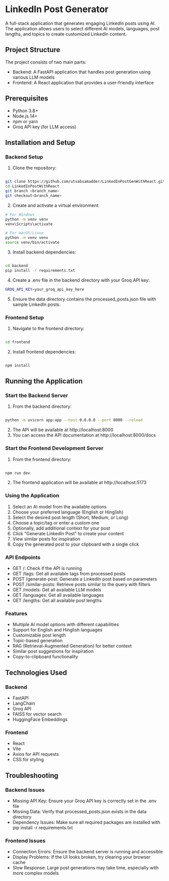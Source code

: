 # LinkedIn Post Generator

A full-stack application that generates engaging LinkedIn posts using AI. The application allows users to select different AI models, languages, post lengths, and topics to create customized LinkedIn content.

## Project Structure

The project consists of two main parts:

- Backend: A FastAPI application that handles post generation using various LLM models
- Frontend: A React application that provides a user-friendly interface

## Prerequisites
- Python 3.8+
- Node.js 14+
- npm or yarn
- Groq API key (for LLM access)


## Installation and Setup

### Backend Setup

1. Clone the repository:

```bash

git clone https://github.com/utsabsamadder/LinkedInPostGenWithReact.git
cd LinkedInPostWithReact
git branch <branch_name>
git checkout<branch_name>
```
2. Create and activate a virtual environment:

```bash
# For Windows
python -m venv venv
venv\Scripts\activate

# For macOS/Linux
python -m venv venv
source venv/bin/activate
```
3. Install backend dependencies:
```BASH

cd backend
pip install -r requirements.txt
```
4. Create a .env file in the backend directory with your Groq API key:
```bash
GROQ_API_KEY=your_groq_api_key_here
```
5. Ensure the data directory contains the processed_posts.json file with sample LinkedIn posts.

### Frontend Setup
1. Navigate to the frontend directory:
```BASH

cd frontend
```
2. Install frontend dependencies:
```BASH

npm install
```


## Running the Application
### Start the Backend Server
1. From the backend directory:
```BASH

python -m uvicorn app:app --host 0.0.0.0 --port 8000 --reload 
```

2. The API will be available at http://localhost:8000
3. You can access the API documentation at http://localhost:8000/docs

### Start the Frontend Development Server
1. From the frontend directory:
```BASH

npm run dev
```
2. The frontend application will be available at http://localhost:5173


### Using the Application
1. Select an AI model from the available options
2. Choose your preferred language (English or Hinglish)
3. Select the desired post length (Short, Medium, or Long)
4. Choose a topic/tag or enter a custom one
5. Optionally, add additional context for your post
6. Click "Generate LinkedIn Post" to create your content
7. View similar posts for inspiration
8. Copy the generated post to your clipboard with a single click


### API Endpoints
- GET /: Check if the API is running
- GET /tags: Get all available tags from processed posts
- POST /generate-post: Generate a LinkedIn post based on parameters
- POST /similar-posts: Retrieve posts similar to the query with filters
- GET /models: Get all available LLM models
- GET /languages: Get all available languages
- GET /lengths: Get all available post lengths


### Features
- Multiple AI model options with different capabilities
- Support for English and Hinglish languages
- Customizable post length
- Topic-based generation
- RAG (Retrieval-Augmented Generation) for better context
- Similar post suggestions for inspiration
- Copy-to-clipboard functionality


## Technologies Used
### Backend
- FastAPI
- LangChain
- Groq API
- FAISS for vector search
- HuggingFace Embeddings
### Frontend
- React
- Vite
- Axios for API requests
- CSS for styling


## Troubleshooting
### Backend Issues
- Missing API Key: Ensure your Groq API key is correctly set in the .env file
- Missing Data: Verify that processed_posts.json exists in the data directory
- Dependency Issues: Make sure all required packages are installed with pip install -r requirements.txt

### Frontend Issues
- Connection Errors: Ensure the backend server is running and accessible
- Display Problems: If the UI looks broken, try clearing your browser cache
- Slow Response: Large post generations may take time, especially with more complex models
